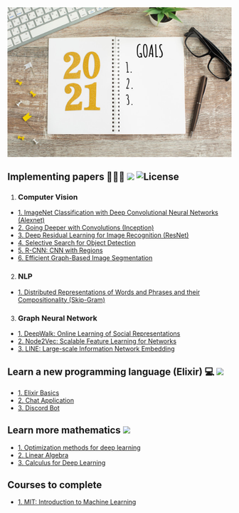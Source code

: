 <div align="center">
  <img src="year-goals-list-2021.jpg">
</div>

## Implementing papers 👨🏻‍💻 ![](https://img.shields.io/badge/progress-2%25-green.svg) ![License](https://img.shields.io/github/license/flursky/resolutions-2021.svg?color=blue&style=plastic)

1. ### Computer Vision
  - [1. ImageNet Classification with Deep Convolutional Neural Networks (Alexnet)](https://github.com/Flursky/deeplearning-cv/tree/main/alexnet)
  - [2. Going Deeper with Convolutions (Inception)](http://example.org/)
  - [3. Deep Residual Learning for Image Recognition (ResNet)](http://example.org/)
  - [4. Selective Search for Object Detection](http://example.org/)
  - [5. R-CNN: CNN with Regions](http://example.org/)
  - [6. Efficient Graph-Based Image Segmentation](http://example.org/)

2. ### NLP
  - [1. Distributed Representations of Words and Phrases and their Compositionality (Skip-Gram)](https://github.com/Flursky/skip-gram)

3. ### Graph Neural Network
  - [1. DeepWalk: Online Learning of Social Representations](https://github.com/Flursky/deepwalk)
  - [2. Node2Vec: Scalable Feature Learning for Networks]()
  - [3. LINE: Large-scale Information Network Embedding]()

## Learn a new programming language (Elixir) 💻 ![](https://img.shields.io/badge/progress-0%25-red.svg)

- [1. Elixir Basics](http://example.org/)
- [2. Chat Application](http://example.org/)
- [3. Discord Bot](http://example.org/)

## Learn more mathematics ![](https://img.shields.io/badge/progress-0%25-blue.svg)

- [1. Optimization methods for deep learning](http://example.org/)
- [2. Linear Algebra](http://example.org/)
- [3. Calculus for Deep Learning](http://example.org/)

## Courses to complete 
- [1. MIT: Introduction to Machine Learning](https://openlearninglibrary.mit.edu/courses/course-v1:MITx+6.036+1T2019/course/)